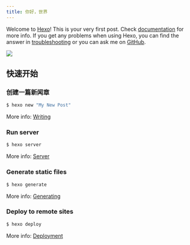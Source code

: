 ```yaml
---
title: 你好，世界
---
```

Welcome to [Hexo](https://hexo.io/)! This is your very first post. Check [documentation](https://hexo.io/docs/) for more info. If you get any problems when using Hexo, you can find the answer in [troubleshooting](https://hexo.io/docs/troubleshooting.html) or you can ask me on [GitHub](https://github.com/hexojs/hexo/issues).

<!-- 如果网站部署的域名是根目录，则写法为/images/图片名称.后缀
     如果网站部署到的是子目录，则写法为/子目录/images/图片名称.后缀
-->

![](/myblog/images/海晏村.jpg)

## 快速开始

### 创建一篇新闻章

``` bash
$ hexo new "My New Post"
```

More info: [Writing](https://hexo.io/docs/writing.html)

### Run server

``` bash
$ hexo server
```

More info: [Server](https://hexo.io/docs/server.html)

### Generate static files

``` bash
$ hexo generate
```

More info: [Generating](https://hexo.io/docs/generating.html)

### Deploy to remote sites

``` bash
$ hexo deploy
```

More info: [Deployment](https://hexo.io/docs/one-command-deployment.html)
